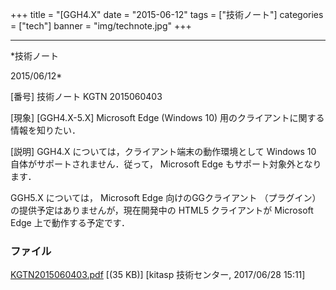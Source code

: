 ﻿+++
title = "[GGH4.X"
date = "2015-06-12"
tags = ["技術ノート"]
categories = ["tech"]
banner = "img/technote.jpg"
+++

-----------------------------------------------------------------------------------------------------------------------------

*技術ノート

2015/06/12*


[番号]
技術ノート KGTN 2015060403

[現象]
[GGH4.X-5.X] Microsoft Edge (Windows 10)
用のクライアントに関する情報を知りたい．

[説明]
GGH4.X については，クライアント端末の動作環境として Windows 10
自体がサポートされません．従って， Microsoft Edge
もサポート対象外となります．

GGH5.X については， Microsoft Edge 向けのGGクライアント （プラグイン）
の提供予定はありませんが，現在開発中の HTML5 クライアントが Microsoft
Edge 上で動作する予定です．


### ファイル

 
 


[KGTN2015060403.pdf](http://techreport.kitasp.net/attachments/download/3715/KGTN2015060403.pdf)
 [(35 KB)] [kitasp 技術センター, 2017/06/28
15:11]


 


 

